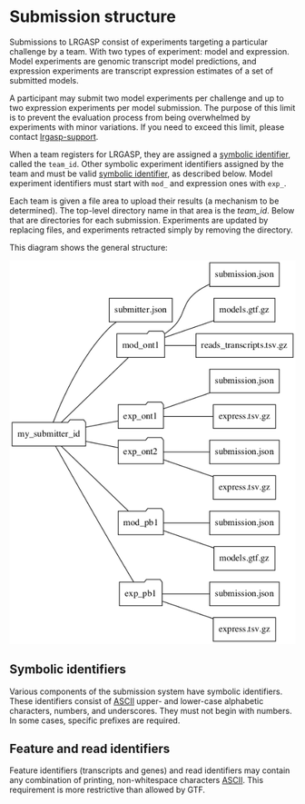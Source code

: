 # Submission structure

Submissions to LRGASP consist of experiments targeting a particular challenge
by a team.  With two types of experiment: model and expression.  Model
experiments are genomic transcript model predictions, and expression
experiments are transcript expression estimates of a set of submitted models.

A participant may submit two model experiments per challenge and up to two
expression experiments per model submission.  The purpose of this limit is to
prevent the evaluation process from being overwhelmed by experiments with
minor variations. If you need to exceed this limit, please contact
[lrgasp-support](mailto:lrgasp-support-group@ucsc.edu).

When a team registers for LRGASP, they are assigned a [symbolic
identifier](#symbolic-identifiers), called the ``team_id``.  Other symbolic
experiment identifiers assigned by the team and must be valid [symbolic
identifier](#symbolic-identifiers), as described below.  Model experiment
identifiers must start with ``mod_`` and expression ones with ``exp_``.

Each team is given a file area to upload their results (a mechanism to be
determined).  The top-level directory name in that area is the
*team_id*. Below that are directories for each submission.  Experiments are
updated by replacing files, and experiments retracted simply by removing the
directory.

This diagram shows the general structure:

![Submission file hierarchy diagram](submit_tree.png)


## Symbolic identifiers

Various components of the submission system have symbolic identifiers.  These identifiers consist of [ASCII](https://en.wikipedia.org/wiki/ASCII) upper- and lower-case alphabetic characters, numbers, and underscores.  They must not begin with numbers.  In some cases, specific prefixes are required.

## Feature and read identifiers

Feature identifiers (transcripts and genes) and read identifiers may contain any combination of printing, non-whitespace characters [ASCII](https://en.wikipedia.org/wiki/ASCII).  This requirement is more restrictive than allowed by GTF.
